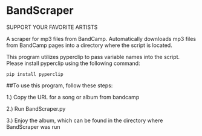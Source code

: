 # BandScraper

SUPPORT YOUR FAVORITE ARTISTS

A scraper for mp3 files from BandCamp. Automatically downloads mp3 files from BandCamp pages into a directory where the script is located.

This program utilizes pyperclip to pass variable names into the script. Please install pyperclip using the following command:

`pip install pyperclip`

##To use this program, follow these steps:

1.) Copy the URL for a song or album from bandcamp

2.) Run BandScraper.py

3.) Enjoy the album, which can be found in the directory where BandScraper was run
